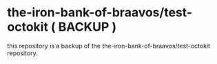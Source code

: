# the-iron-bank-of-braavos/test-octokit ( BACKUP )
this repository is a backup of the the-iron-bank-of-braavos/test-octokit repository.
